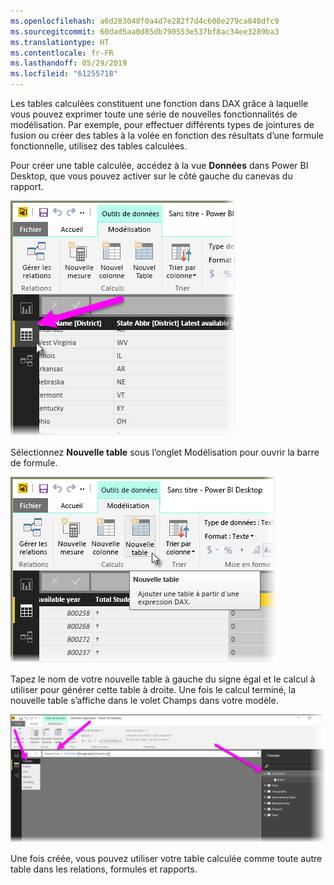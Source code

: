 ```yaml
---
ms.openlocfilehash: a6d283048f0a4d7e282f7d4c608e279ca848dfc9
ms.sourcegitcommit: 60dad5aa0d85db790553e537bf8ac34ee3289ba3
ms.translationtype: HT
ms.contentlocale: fr-FR
ms.lasthandoff: 05/29/2019
ms.locfileid: "61255718"
---
```

Les tables calculées constituent une fonction dans DAX grâce à laquelle vous pouvez exprimer toute une série de nouvelles fonctionnalités de modélisation. Par exemple, pour effectuer différents types de jointures de fusion ou créer des tables à la volée en fonction des résultats d’une formule fonctionnelle, utilisez des tables calculées.

Pour créer une table calculée, accédez à la vue **Données** dans Power BI Desktop, que vous pouvez activer sur le côté gauche du canevas du rapport.

![](media/2-6-create-calculated-tables/2-6_1.png)

Sélectionnez **Nouvelle table** sous l’onglet Modélisation pour ouvrir la barre de formule.

![](media/2-6-create-calculated-tables/2-6_1b.png)

Tapez le nom de votre nouvelle table à gauche du signe égal et le calcul à utiliser pour générer cette table à droite. Une fois le calcul terminé, la nouvelle table s’affiche dans le volet Champs dans votre modèle.

![](media/2-6-create-calculated-tables/2-6_2.png)

Une fois créée, vous pouvez utiliser votre table calculée comme toute autre table dans les relations, formules et rapports.


